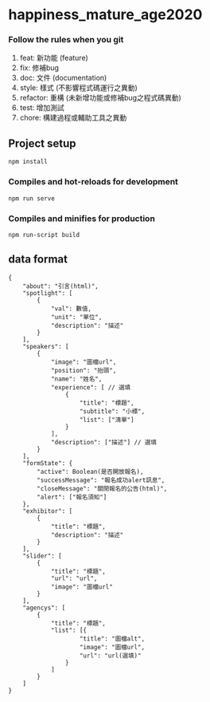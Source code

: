 # happiness_mature_age2020
 
 ### Follow the rules when you git
  1. feat: 新功能 (feature)
  2. fix: 修補bug
  3. doc: 文件 (documentation)
  4. style: 樣式 (不影響程式碼運行之異動)
  5. refactor: 重構 (未新增功能或修補bug之程式碼異動)
  6. test: 增加測試
  7. chore: 構建過程或輔助工具之異動


## Project setup
```
npm install
```

### Compiles and hot-reloads for development
```
npm run serve
```

### Compiles and minifies for production
```
npm run-script build
```
## data format
```
{
    "about": "引言(html)",
    "spotlight": [
        {
            "val": 數值,
            "unit": "單位",
            "description": "描述"
        }
    ],
    "speakers": [
        {
            "image": "圖檔url",
            "position": "抬頭",
            "name": "姓名",
            "experience": [ // 選填
                {
                    "title": "標題",
                    "subtitle": "小標",
                    "list": ["清單"]
                }
            ],
            "description": ["描述"] // 選填
        }
    ],
    "formState": {
        "active": Boolean(是否開放報名),
        "successMessage": "報名成功alert訊息",
        "closeMessage": "關閉報名的公告(html)",
        "alert": ["報名須知"]
    },
    "exhibitor": [
        {
            "title": "標題",
            "description": "描述"
        }
    ],
    "slider": [
        {
            "title": "標題",
            "url": "url",
            "image": "圖檔url"
        }
    ],
    "agencys": [
        {
            "title": "標題",
            "list": [{
                    "title": "圖檔alt",
                    "image": "圖檔url",
                    "url": "url(選填)"
                }
            ]
        }
    ]
}
```